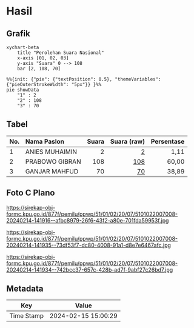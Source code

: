 # Hasil

## Grafik

```mermaid
xychart-beta
    title "Perolehan Suara Nasional"
    x-axis [01, 02, 03]
    y-axis "Suara" 0 --> 108
    bar [2, 108, 70]
```

```mermaid
%%{init: {"pie": {"textPosition": 0.5}, "themeVariables": {"pieOuterStrokeWidth": "5px"}} }%%
pie showData
    "1" : 2
    "2" : 108
    "3" : 70
```

## Tabel

| No. | Nama Paslon    | Suara | Suara (raw) | Persentase |
|:--- |:-------------- | -----:| -----------:| ----------:|
| 1   | ANIES MUHAIMIN | 2     | [2][p-1]    | 1,11       |
| 2   | PRABOWO GIBRAN | 108   | [108][p-2]  | 60,00      |
| 3   | GANJAR MAHFUD  | 70    | [70][p-3]   | 38,89      |


[p-1]: https://github.com/gigit-pemilu/pemilu-2024/blob/main/pilpres/hitung-suara/sub/51-bali/sub/01-jembrana/sub/02-mendoyo/sub/2007-penyaringan/sub/008-tps/sub/paslon-1.txt
[p-2]: https://github.com/gigit-pemilu/pemilu-2024/blob/main/pilpres/hitung-suara/sub/51-bali/sub/01-jembrana/sub/02-mendoyo/sub/2007-penyaringan/sub/008-tps/sub/paslon-2.txt
[p-3]: https://github.com/gigit-pemilu/pemilu-2024/blob/main/pilpres/hitung-suara/sub/51-bali/sub/01-jembrana/sub/02-mendoyo/sub/2007-penyaringan/sub/008-tps/sub/paslon-3.txt

## Foto C Plano

https://sirekap-obj-formc.kpu.go.id/877f/pemilu/ppwp/51/01/02/20/07/5101022007008-20240214-141916--afbc8979-26f6-43f2-a80e-701fda59953f.jpg

https://sirekap-obj-formc.kpu.go.id/877f/pemilu/ppwp/51/01/02/20/07/5101022007008-20240214-141935--73df53f7-dc80-4008-91a1-d8e7e6467afc.jpg

https://sirekap-obj-formc.kpu.go.id/877f/pemilu/ppwp/51/01/02/20/07/5101022007008-20240214-141934--742bcc37-657c-428b-ad7f-9abf27c26bd7.jpg


## Metadata

| Key        | Value               |
| ---------- | ------------------- |
| Time Stamp | 2024-02-15 15:00:29 |



